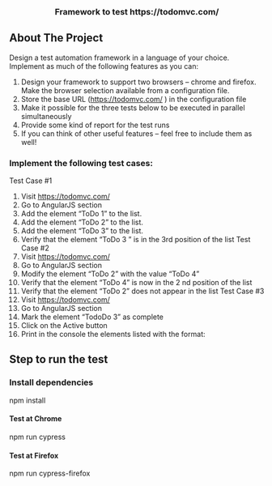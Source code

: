 <div id="top"></div>

<!-- PROJECT LOGO -->
<br />
<div align="center">
   <h3 align="center">Framework to test https://todomvc.com/</h3>
</div>

<!-- ABOUT THE PROJECT -->
## About The Project

Design a test automation framework in a language of your choice. Implement as much of the
following features as you can:
1. Design your framework to support two browsers – chrome and firefox. Make the browser
selection available from a configuration file.
2. Store the base URL (https://todomvc.com/ ) in the configuration file
3. Make it possible for the three tests below to be executed in parallel simultaneously
4. Provide some kind of report for the test runs
5. If you can think of other useful features – feel free to include them as well!

### Implement the following test cases:
Test Case #1
1. Visit https://todomvc.com/
2. Go to AngularJS section
3. Add the element “ToDo 1” to the list.
4. Add the element “ToDo 2” to the list.
5. Add the element “ToDo 3” to the list.
6. Verify that the element “ToDo 3 ” is in the 3rd position of the list
Test Case #2
1. Visit https://todomvc.com/
2. Go to AngularJS section
3. Modify the element “ToDo 2” with the value “ToDo 4”
4. Verify that the element “ToDo 4” is now in the 2 nd position of the list
5. Verify that the element “ToDo 2” does not appear in the list
Test Case #3
1. Visit https://todomvc.com/
2. Go to AngularJS section
3. Mark the element “TodoDo 3” as complete
4. Click on the Active button
5. Print in the console the elements listed with the format:


## Step to run the test

### Install dependencies
npm install

#### Test at Chrome 
npm run cypress

#### Test at Firefox
npm run cypress-firefox



